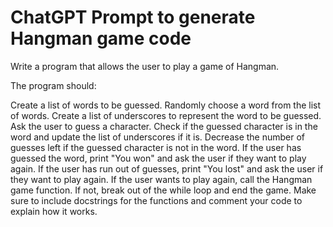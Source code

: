 # ChatGPT Prompt to generate Hangman game code

Write a program that allows the user to play a game of Hangman.

The program should:

Create a list of words to be guessed.
Randomly choose a word from the list of words.
Create a list of underscores to represent the word to be guessed.
Ask the user to guess a character.
Check if the guessed character is in the word and update the list of underscores if it is.
Decrease the number of guesses left if the guessed character is not in the word.
If the user has guessed the word, print "You won" and ask the user if they want to play again.
If the user has run out of guesses, print "You lost" and ask the user if they want to play again.
If the user wants to play again, call the Hangman game function. If not, break out of the while loop and end the game.
Make sure to include docstrings for the functions and comment your code to explain how it works.